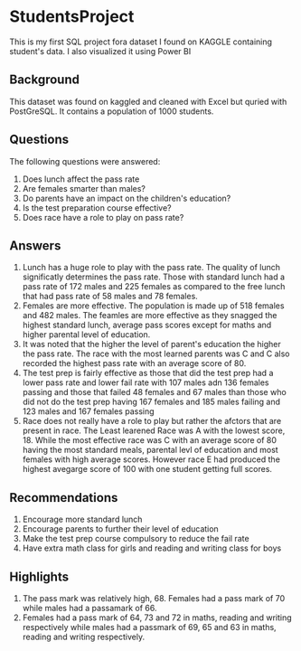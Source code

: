 # StudentsProject
This is my first SQL project fora dataset I found on KAGGLE containing student's data. I also visualized it using Power BI

## Background
This dataset was found on kaggled and cleaned with Excel but quried with PostGreSQL.
It contains a population of 1000 students.

## Questions
The following questions were answered:
1. Does lunch affect the pass rate
2. Are females smarter than males?
3. Do parents have an impact on the children's education?
4. Is the test preparation course effective?
5. Does race have a role to play on pass rate?

## Answers
1. Lunch has a huge role to play with the pass rate. The quality of lunch significatly determines the pass rate. Those with standard lunch had a pass rate of 172 males and 225 females as compared to the free lunch that had pass rate of 58 males and 78 females.
2. Females are more effective. The population is made up of 518 females and 482 males. The feamles are more effective as they snagged the highest standard lunch, average pass scores except for maths and higher parental level of education. 
3. It was noted that the higher the level of parent's education the higher the pass rate. The race with the most learned parents was C and C also recorded the highest pass rate with an average score of 80. 
4. The test prep is fairly effective as those that did the test prep had a lower pass rate and lower fail rate with 107 males adn 136 females passing and those that failed 48 females and 67 males than those who did not do the test prep having 167 females and 185 males failing and 123 males and 167 females passing
5. Race does not really have a role to play but rather the afctors that are present in race. The Least learened Race was A with the lowest score, 18. While the most effective race was C with an average score of 80 having the most standard meals, parental levl of education and most females with high average scores. However race E had produced the highest avegarge score of 100 with one student getting full scores.

## Recommendations
1. Encourage more standard lunch
2. Encourage parents to further their level of education
3. Make the test prep course compulsory to reduce the fail rate
4. Have extra math class for girls and reading and writing class for boys

## Highlights
1. The pass mark was relatively high, 68. Females had a pass mark of 70 while males had a passamark of 66. 
2. Females had a pass mark of 64, 73 and 72 in maths, reading and writing respectively while males had a passmark of 69, 65 and 63 in maths, reading and writing respectively.
